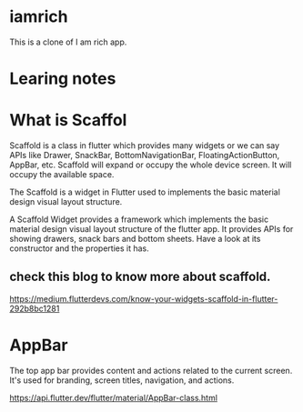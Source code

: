 # iamrich

This is a clone of I am rich app. 


# Learing notes

#   What is Scaffol 

Scaffold is a class in flutter which provides many widgets or we can say APIs like Drawer, SnackBar, BottomNavigationBar, FloatingActionButton, AppBar, etc. Scaffold will expand or occupy the whole device screen. It will occupy the available space.

The Scaffold is a widget in Flutter used to implements the basic material design visual layout structure.

A Scaffold Widget provides a framework which implements the basic material design visual layout structure of the flutter app. It provides APIs for showing drawers, snack bars and bottom sheets. Have a look at its constructor and the properties it has. 

## check this blog to know more about scaffold.
https://medium.flutterdevs.com/know-your-widgets-scaffold-in-flutter-292b8bc1281


# AppBar
The top app bar provides content and actions related to the current screen. It's used for branding, screen titles, navigation, and actions.

https://api.flutter.dev/flutter/material/AppBar-class.html

